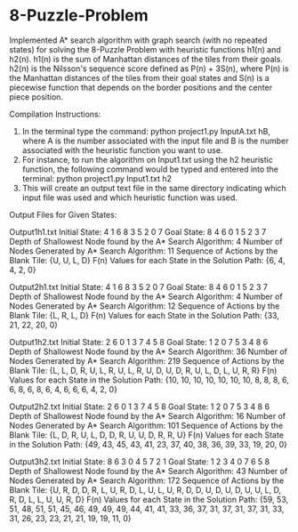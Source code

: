 # 8-Puzzle-Problem
Implemented A* search algorithm with graph search (with no repeated states) for solving the 8-Puzzle Problem with heuristic functions h1(n) and h2(n). h1(n) is the sum of Manhattan distances of the tiles from their goals. h2(n) is the Nilsson's sequence score defined as P(n) + 3S(n), where P(n) is the Manhattan distances of the tiles from their goal states and S(n) is a piecewise function that depends on the border positions and the center piece position.

Compilation Instructions:
1.	In the terminal type the command: python project1.py InputA.txt hB, where A is the number associated with the input file and B is the number associated with the heuristic function you want to use.
2.	For instance, to run the algorithm on Input1.txt using the h2 heuristic function, the following command would be typed and entered into the terminal: python project1.py Input1.txt h2
3.	This will create an output text file in the same directory indicating which input file was used and which heuristic function was used. 


Output Files for Given States:

Output1h1.txt
Initial State:
4 1 6 
8 3 5 
2 0 7 
Goal State:
8 4 6 
0 1 5 
2 3 7 
Depth of Shallowest Node found by the A* Search Algorithm: 4
Number of Nodes Generated by A* Search Algorithm: 11
Sequence of Actions by the Blank Tile: {U, U, L, D}
F(n) Values for each State in the Solution Path: {6, 4, 4, 2, 0}

Output2h1.txt
Initial State:
4 1 6 
8 3 5 
2 0 7 
Goal State:
8 4 6 
0 1 5 
2 3 7 
Depth of Shallowest Node found by the A* Search Algorithm: 4
Number of Nodes Generated by A* Search Algorithm: 12
Sequence of Actions by the Blank Tile: {L, R, L, D}
F(n) Values for each State in the Solution Path: {33, 21, 22, 20, 0}

Output1h2.txt
Initial State:
2 6 0 
1 3 7 
4 5 8 
Goal State:
1 2 0 
7 5 3 
4 8 6 
Depth of Shallowest Node found by the A* Search Algorithm: 36
Number of Nodes Generated by A* Search Algorithm: 219
Sequence of Actions by the Blank Tile: {L, L, D, R, U, L, R, U, L, R, U, D, U, D, R, U, L, D, L, U, R, R}
F(n) Values for each State in the Solution Path: {10, 10, 10, 10, 10, 10, 10, 8, 8, 8, 6, 6, 8, 6, 8, 6, 4, 6, 6, 6, 4, 2, 0}

Output2h2.txt
Initial State:
2 6 0 
1 3 7 
4 5 8 
Goal State:
1 2 0 
7 5 3 
4 8 6 
Depth of Shallowest Node found by the A* Search Algorithm: 16
Number of Nodes Generated by A* Search Algorithm: 101
Sequence of Actions by the Blank Tile: {L, D, R, U, L, D, D, R, U, U, D, R, R, U}
F(n) Values for each State in the Solution Path: {49, 43, 45, 43, 41, 23, 37, 40, 38, 36, 39, 33, 19, 20, 0}

Output3h2.txt
Initial State:
8 6 3 
0 4 5 
7 2 1 
Goal State:
1 2 3 
4 0 7 
6 5 8 
Depth of Shallowest Node found by the A* Search Algorithm: 43
Number of Nodes Generated by A* Search Algorithm: 172
Sequence of Actions by the Blank Tile: {U, R, D, D, R, L, U, R, D, L, U, L, U, R, D, D, U, D, U, D, U, U, L, D, R, D, L, L, U, U, R, D}
F(n) Values for each State in the Solution Path: {59, 53, 51, 48, 51, 51, 45, 46, 49, 49, 49, 44, 41, 41, 33, 36, 37, 31, 37, 31, 37, 31, 33, 31, 26, 23, 23, 21, 21, 19, 19, 11, 0}
